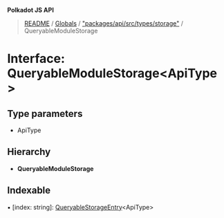 **Polkadot JS API**

> [README](../README.md) / [Globals](../globals.md) / ["packages/api/src/types/storage"](../modules/_packages_api_src_types_storage_.md) / QueryableModuleStorage

# Interface: QueryableModuleStorage\<**ApiType**>

## Type parameters

* ApiType

## Hierarchy

* **QueryableModuleStorage**

## Indexable

▪ [index: string]: [QueryableStorageEntry](../modules/_packages_api_src_types_storage_.md#queryablestorageentry)\<ApiType>
